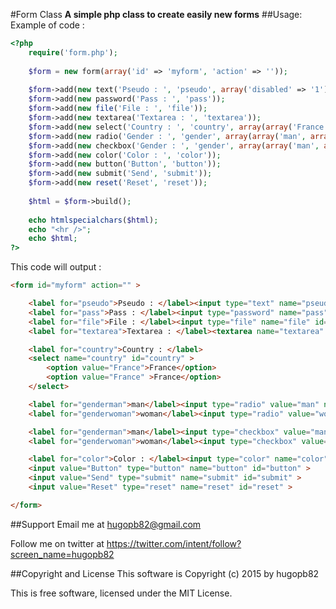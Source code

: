 #Form Class
**A simple php class to create easily new forms**
##Usage:
Example of code : 
```php
<?php
	require('form.php');
	
	$form = new form(array('id' => 'myform', 'action' => ''));
	
	$form->add(new text('Pseudo : ', 'pseudo', array('disabled' => '1')));
	$form->add(new password('Pass : ', 'pass'));
	$form->add(new file('File : ', 'file'));
	$form->add(new textarea('Textarea : ', 'textarea'));
	$form->add(new select('Country : ', 'country', array(array('France'), array('France'))));
	$form->add(new radio('Gender : ', 'gender', array(array('man', array('checked' => '1')), array('woman'))));
	$form->add(new checkbox('Gender : ', 'gender', array(array('man', array('checked' => '1')), array('woman'))));
	$form->add(new color('Color : ', 'color'));
	$form->add(new button('Button', 'button'));
	$form->add(new submit('Send', 'submit'));
	$form->add(new reset('Reset', 'reset'));
	
	$html = $form->build();
	
	echo htmlspecialchars($html);
	echo "<hr />";
	echo $html;
?>
```

This code will output :
```html
<form id="myform" action="" >

	<label for="pseudo">Pseudo : </label><input type="text" name="pseudo" id="pseudo" disabled="1" >
	<label for="pass">Pass : </label><input type="password" name="pass" id="pass" >
	<label for="file">File : </label><input type="file" name="file" id="file" >
	<label for="textarea">Textarea : </label><textarea name="textarea" id="textarea" ></textarea>

	<label for="country">Country : </label>
	<select name="country" id="country" >
		<option value="France">France</option>
		<option value="France" >France</option>
	</select>

	<label for="genderman">man</label><input type="radio" value="man" name="gender" id="genderman" checked="1" >
	<label for="genderwoman">woman</label><input type="radio" value="woman" name="gender" id="genderwoman" >

	<label for="genderman">man</label><input type="checkbox" value="man" name="gender" id="genderman" checked="1" >
	<label for="genderwoman">woman</label><input type="checkbox" value="woman" name="gender" id="genderwoman" >

	<label for="color">Color : </label><input type="color" name="color" id="color" >
	<input value="Button" type="button" name="button" id="button" >
	<input value="Send" type="submit" name="submit" id="submit" >
	<input value="Reset" type="reset" name="reset" id="reset" >

</form>
```

##Support
Email me at hugopb82@gmail.com

Follow me on twitter at https://twitter.com/intent/follow?screen_name=hugopb82

##Copyright and License
This software is Copyright (c) 2015 by hugopb82

This is free software, licensed under the MIT License.
